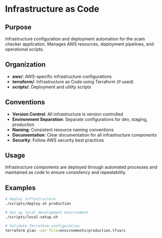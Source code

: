 # Infrastructure as Code

## Purpose
Infrastructure configuration and deployment automation for the scam checker application. Manages AWS resources, deployment pipelines, and operational scripts.

## Organization
- **aws/**: AWS-specific infrastructure configurations
- **terraform/**: Infrastructure as Code using Terraform (if used)
- **scripts/**: Deployment and utility scripts

## Conventions
- **Version Control**: All infrastructure is version controlled
- **Environment Separation**: Separate configurations for dev, staging, production
- **Naming**: Consistent resource naming conventions
- **Documentation**: Clear documentation for all infrastructure components
- **Security**: Follow AWS security best practices

## Usage
Infrastructure components are deployed through automated processes and maintained as code to ensure consistency and repeatability.

## Examples
```bash
# Deploy infrastructure
./scripts/deploy.sh production

# Set up local development environment
./scripts/local-setup.sh

# Validate Terraform configuration
terraform plan -var-file=environments/production.tfvars
```